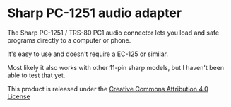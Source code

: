 # Sharp PC-1251 audio adapter

The Sharp PC-1251 / TRS-80 PC1 audio connector lets you load and safe programs directly to a computer or phone.

It's easy to use and doesn't require a EC-125 or similar.

Most likely it also works with other 11-pin sharp models, but I haven't been able to test that yet.

This product is released under the [Creative Commons Attribution 4.0 License](http://creativecommons.org/licenses/by/4.0/)